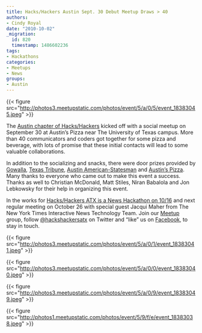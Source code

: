 ```yaml
---
title: Hacks/Hackers Austin Sept. 30 Debut Meetup Draws > 40
authors:
- Cindy Royal
date: "2010-10-02"
_migration:
  id: 820
  timestamp: 1486602236
tags:
- Hackathons
categories:
- Meetups
- News
groups:
- Austin
---
```


{{< figure src="http://photos3.meetupstatic.com/photos/event/5/a/0/5/event_18383045.jpeg" >}}

The [Austin chapter of Hacks/Hackers][1] kicked off with a social meetup on September 30 at Austin&#8217;s Pizza near The University of Texas campus. More than 40 communicators and coders got together for some pizza and beverage, with lots of promise that these initial contacts will lead to some valuable collaborations.

In addition to the socializing and snacks, there were door prizes provided by [Gowalla][2], [Texas Tribune][3], [Austin American-Statesman][4] and [Austin&#8217;s Pizza][5]. Many thanks to everyone who came out to make this event a success. Thanks as well to Christian McDonald, Matt Stiles, Niran Babalola and Jon Lebkowsky for their help in organizing this event.

In the works for [Hacks/Hackers ATX is a News Hackathon on 10/16][6] and next regular meeting on October 26 with special guest Jacqui Maher from The New York Times Interactive News Technology Team. Join our [Meetup][7] group, follow [@hackshackersatx][8] on Twitter and &#8220;like&#8221; us on [Facebook][9], to stay in touch.

<!--more-->

{{< figure src="http://photos3.meetupstatic.com/photos/event/5/a/0/1/event_18383041.jpeg" >}}

{{< figure src="http://photos3.meetupstatic.com/photos/event/5/a/0/0/event_18383040.jpeg" >}}

{{< figure src="http://photos3.meetupstatic.com/photos/event/5/a/0/9/event_18383049.jpeg" >}}

{{< figure src="http://photos1.meetupstatic.com/photos/event/5/9/f/e/event_18383038.jpeg" >}}

 [1]: http://meetupaustin.hackshackers.com
 [2]: http://www.gowalla.com
 [3]: http://www.texastribune.org/
 [4]: http://www.statesman.com
 [5]: http://www.austinspizza.com
 [6]: http://hackshackers.com/2010/10/04/news-hackathon-austin-on-oct-16-hackshackershacking/
 [7]: http://meetupaustin.hackshackers.com/
 [8]: http://twitter.com/hackshackersatx
 [9]: http://www.facebook.com/pages/HacksHackers-ATX/144062202296894
